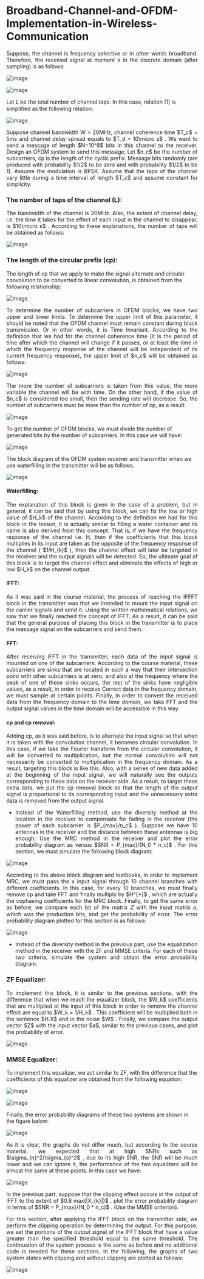 # Broadband-Channel-and-OFDM-Implementation-in-Wireless-Communication
<p align="justify"> Suppose, the channel is frequency selective or in other words broadband. Therefore, the received signal at moment k in the discrete domain (after sampling) is as follows: </p>

![image](https://github.com/SogolGoodarzi/Broadband-Channel-in-Wireless-Communication/assets/125180530/7cd2b8b6-b0ac-4878-9429-9c7b05f002ac)

![image](https://github.com/SogolGoodarzi/Broadband-Channel-in-Wireless-Communication/assets/125180530/3c59a08f-c2b3-4a28-9256-21052b97f2b4)

Let 𝐿 be the total number of channel taps. In this case, relation (1) is simplified as the following relation:

![image](https://github.com/SogolGoodarzi/Broadband-Channel-in-Wireless-Communication/assets/125180530/980a017b-5d15-45b7-b0bf-1d74969405cd)

<p align="justify"> Suppose channel bandwidth W = 20MHz, channel coherence time $T_c$ = 5ms and channel delay spread equals to $T_d = 10\micro s$ . We want to send a message of length $N=10^8$ bits in this channel to the receiver. Design an OFDM system to send this message. Let $n_c$ be the number of subcarriers, cp is the length of the cyclic prefix. Message bits randomly (are produced with probability $1/2$ to be zero and with probability $1/2$ to be 1). Assume the modulation is BPSK. Assume that the taps of the channel vary little during a time interval of length $T_c$ and assume constant for simplicity. </p>

### The number of taps of the channel (L):
<p align="justify">  The bandwidth of the channel is 20MHz. Also, the extent of channel delay, i.e. the time it takes for the effect of each input in the channel to disappear, is $10\micro s$ . According to these explanations, the number of taps will be obtained as follows: </p>

![image](https://github.com/SogolGoodarzi/Broadband-Channel-in-Wireless-Communication/assets/125180530/5e012568-f038-4de7-9043-8af99df216f7)

### The length of the circular prefix (cp):
The length of cp that we apply to make the signal alternate and circular convolution to be converted to linear convolution, is obtained from the following relationship:

![image](https://github.com/SogolGoodarzi/Broadband-Channel-in-Wireless-Communication/assets/125180530/0c989d8b-dc53-4af4-9d96-2bd1c5157d3c)

<p align="justify"> To determine the number of subcarriers in OFDM blocks, we have two upper and lower limits. To determine the upper limit of this parameter, it should be noted that the OFDM channel must remain constant during block transmission. Or in other words, it is Time Invariant. According to the definition that we had for the channel coherence time (it is the period of time after which the channel will change if it passes, or at least the time in which the frequency response of the channel will be independent of its current frequency response), the upper limit of $n_c$ will be obtained as follows: </p>

![image](https://github.com/SogolGoodarzi/Broadband-Channel-in-Wireless-Communication/assets/125180530/623eb5d8-1a98-4200-9b1f-4c64d7ba4ab7)

<p align="justify"> The more the number of subcarriers is taken from this value, the more variable the channel will be with time. On the other hand, if the value of $n_c$ is considered too small, then the sending rate will decrease. So, the number of subcarriers must be more than the number of cp, as a result. </p>

![image](https://github.com/SogolGoodarzi/Broadband-Channel-in-Wireless-Communication/assets/125180530/8cd16c99-37da-4da6-8d58-279394daa9e1)

To get the number of OFDM blocks, we must divide the number of generated bits by the number of subcarriers. In this case we will have:

![image](https://github.com/SogolGoodarzi/Broadband-Channel-in-Wireless-Communication/assets/125180530/8a99b703-cd02-43eb-826f-224f0ea370c2)

The block diagram of the OFDM system receiver and transmitter when we use waterfilling in the transmitter will be as follows.

![image](https://github.com/SogolGoodarzi/Broadband-Channel-in-Wireless-Communication/assets/125180530/d0703e16-945e-41a0-a1cf-adac78ccc286)

#### Waterfilling:
<p align="justify"> The explanation of this block is given in the case of a problem, but in general, it can be said that by using this block, we can fix the low or high value of $H_k$ of the channel. According to the definition we had for this block in the lesson, it is actually similar to filling a water container and its name is also derived from this concept. That is, if we have the frequency response of the channel i.e. H, then if the coefficients that this block multiplies in its input are taken as the opposite of the frequency response of the channel ( $1/H_{k}$ ), then the channel effect will later be targeted in the receiver and the output signals will be detected. So, the ultimate goal of this block is to target the channel effect and eliminate the effects of high or low $H_k$ on the channel output. </p>

#### IFFT:
<p align="justify"> As it was said in the course material, the process of reaching the IFFFT block in the transmitter was that we intended to mount the input signal on the carrier signals and send it. Using the written mathematical relations, we saw that we finally reached the concept of IFFT. As a result, it can be said that the general purpose of placing this block in the transmitter is to place the message signal on the subcarriers and send them. </p>

#### FFT:
<p align="justify"> After receiving IFFT in the transmitter, each data of the input signal is mounted on one of the subcarriers. According to the course material, these subcarriers are sinks that are located in such a way that their intersection point with other subcarriers is at zero, and also at the frequency where the peak of one of these sinks occurs, the rest of the sinks have negligible values, as a result, in order to receive Correct data in the frequency domain, we must sample at certain points. Finally, in order to convert the received data from the frequency domain to the time domain, we take FFT and the output signal values ​​in the time domain will be accessible in this way. </p>

#### cp and cp removal:
<p align="justify"> Adding cp, as it was said before, is to alternate the input signal so that when it is taken with the convolution channel, it becomes circular convolution. In this case, if we take the Fourier transform from the circular convolution, it will be converted to multiplication, but the normal convolution will not necessarily be converted to multiplication in the frequency domain. As a result, targeting this block is like this. Also, with a series of new data added at the beginning of the input signal, we will naturally see the outputs corresponding to these data on the receiver side. As a result, to target these extra data, we put the cp removal block so that the length of the output signal is proportional to its corresponding input and the unnecessary extra data is removed from the output signal. </p>

* <p align="justify"> Instead of the Waterfilling method, use the diversity method at the location in the receiver to compensate for fading in the receiver (the power of each subcarrier is $P_{max}/n_c$ ). Suppose we have 10 antennas in the receiver and the distance between these antennas is big enough. Use the MRC method in the receiver and plot the error probability diagram as versus $SNR = P_{max}/(N_0 * n_c)$ . For this section, we must simulate the following block diagram: </p>

![image](https://github.com/SogolGoodarzi/Broadband-Channel-in-Wireless-Communication/assets/125180530/f885e634-fd1f-4b67-badd-3412494d7e13)

<p align="justify"> According to the above block diagram and textbooks, in order to implement MRC, we must pass the x input signal through 10 channel branches with different coefficients. In this case, for every 10 branches, we must finally remove cp and take FFT and finally multiply by $H^{*}$ , which are actually the cophasing coefficients for the MRC block. Finally, to get the same error as before, we compare each bit of the matrix 𝑍 with the input matrix 𝑎, which was the production bits, and get the probability of error. The error probability diagram plotted for this section is as follows: </p>

![image](https://github.com/SogolGoodarzi/Broadband-Channel-in-Wireless-Communication/assets/125180530/c07a271e-549e-4f49-88e1-acceb440c0b5)

* <p align="justify"> Instead of the diversity method in the previous part, use the equalization method in the receiver with the ZF and MMSE criteria. For each of these two criteria, simulate the system and obtain the error probability diagram. </p>

### ZF Equalizer:
<p align="justify"> To implement this block, it is similar to the previous sections, with the difference that when we reach the equalizer block, the $W_k$ coefficients that are multiplied at the input of this block in order to remove the channel effect are equal to $W_k = 1/H_k$ . This coefficient will be multiplied both in the sentence $H.X$ and in the noise $W$ . Finally, we compare the output vector $Z$ with the input vector $a$, similar to the previous cases, and plot the probability of error. </p>

![image](https://github.com/SogolGoodarzi/Broadband-Channel-in-Wireless-Communication/assets/125180530/e1acc56b-999d-4517-a4ea-d6d4477ce414)

### MMSE Equalizer:
To implement this equalizer, we act similar to ZF, with the difference that the coefficients of this equalizer are obtained from the following equation:

![image](https://github.com/SogolGoodarzi/Broadband-Channel-in-Wireless-Communication/assets/125180530/f05ffe75-a933-4949-898b-dff82e26eb1a)

![image](https://github.com/SogolGoodarzi/Broadband-Channel-in-Wireless-Communication/assets/125180530/5b172461-8b4d-4ce9-8c0a-f9e7a83ddcbf)

Finally, the error probability diagrams of these two systems are shown in the figure below:

![image](https://github.com/SogolGoodarzi/Broadband-Channel-in-Wireless-Communication/assets/125180530/05c5d430-8765-48df-8cfa-1a456a350fbc)

<p align="justify"> As it is clear, the graphs do not differ much, but according to the course material, we expected that at high SNRs such as $\sigma_{n}^2/\sigma_{s}^2$ , due to its high SNR, the SNR will be much lower and we can ignore it, the performance of the two equalizers will be almost the same at these points. In this case we have: </p>

![image](https://github.com/SogolGoodarzi/Broadband-Channel-in-Wireless-Communication/assets/125180530/52dc8edc-3d3f-4b3b-b471-1e9344949623)

<p align="justify"> In the previous part, suppose that the clipping effect occurs in the output of IFFT to the extent of $0.8 max(|X_{k}|)$ . plot the error probability diagram in terms of $SNR = P_{max}/(N_0 * n_c)$ . (Use the MMSE criterion). </p>

<p align="justify"> For this section, after applying the IFFT block on the transmitter side, we perform the clipping operation by determining the output. For this purpose, we set the portions of the output signal of the IFFT block that have a value greater than the specified threshold equal to the same threshold. The continuation of the system process is the same as before and no additional code is needed for these sections. In the following, the graphs of two system states with clipping and without clipping are plotted as follows: </p>

![image](https://github.com/SogolGoodarzi/Broadband-Channel-in-Wireless-Communication/assets/125180530/9809a38b-9fd6-4000-ae68-6d66f3b31a2f)
